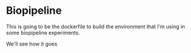 # Biopipeline

This is going to be the dockerfile to build the environment that I'm using in some biopipeline experiments. 

We'll see how it goes


